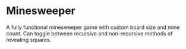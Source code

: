 # Minesweeper
A fully functional minesweeper game with custom board size and mine count.
Can toggle between recursive and non-recursive methods of revealing squares.
